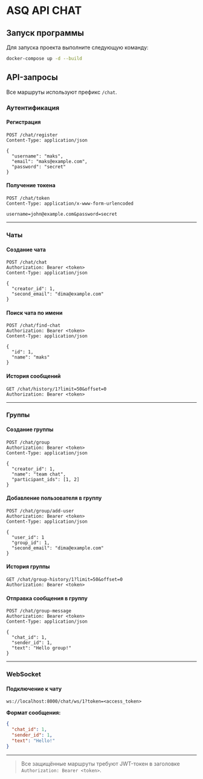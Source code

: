 # ASQ API CHAT

## Запуск программы

Для запуска проекта выполните следующую команду:

```bash
docker-compose up -d --build
```

## API-запросы

Все маршруты используют префикс `/chat`.

### Аутентификация

#### Регистрация
```http
POST /chat/register
Content-Type: application/json

{
  "username": "maks",
  "email": "maks@example.com",
  "password": "secret"
}
```

#### Получение токена
```http
POST /chat/token
Content-Type: application/x-www-form-urlencoded

username=john@example.com&password=secret
```

---

### Чаты

#### Создание чата
```http
POST /chat/chat
Authorization: Bearer <token>
Content-Type: application/json

{
  "creator_id": 1,
  "second_email": "dima@example.com"
}
```

#### Поиск чата по имени
```http
POST /chat/find-chat
Authorization: Bearer <token>
Content-Type: application/json

{
  "id": 1,
  "name": "maks"
}
```

#### История сообщений
```http
GET /chat/history/1?limit=50&offset=0
Authorization: Bearer <token>
```

---

### Группы

#### Создание группы
```http
POST /chat/group
Authorization: Bearer <token>
Content-Type: application/json

{
  "creator_id": 1,
  "name": "team chat",
  "participant_ids": [1, 2]
}
```

#### Добавление пользователя в группу
```http
POST /chat/group/add-user
Authorization: Bearer <token>
Content-Type: application/json

{
  "user_id": 1
  "group_id": 1,
  "second_email": "dima@example.com"
}
```

#### История группы
```http
GET /chat/group-history/1?limit=50&offset=0
Authorization: Bearer <token>
```

#### Отправка сообщения в группу
```http
POST /chat/group-message
Authorization: Bearer <token>
Content-Type: application/json

{
  "chat_id": 1,
  "sender_id": 1,
  "text": "Hello group!"
}
```

---

### WebSocket

#### Подключение к чату
```text
ws://localhost:8000/chat/ws/1?token=<access_token>
```

**Формат сообщения:**
```json
{
  "chat_id": 1,
  "sender_id": 1,
  "text": "Hello!"
}
```

---

> Все защищённые маршруты требуют JWT-токен в заголовке `Authorization: Bearer <token>`.
